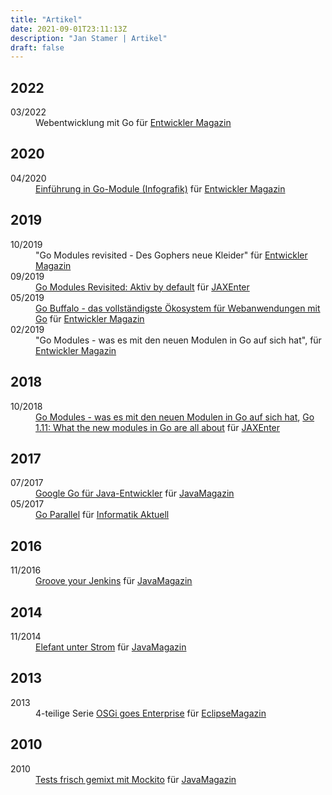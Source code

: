 ```yaml
---
title: "Artikel"
date: 2021-09-01T23:11:13Z
description: "Jan Stamer | Artikel"
draft: false
---
```


<h2>2022</h2>
<dl>
    <dt>03/2022</dt>
    <dd>
        Webentwicklung mit Go für <a href="https://entwickler.de/entwickler-magazin">Entwickler Magazin</a>
    </dd>
</dl>
<h2>2020</h2>
<dl>
    <dt>04/2020</dt>
    <dd>
        <a href="https://kiosk.entwickler.de/entwickler-magazin/entwickler-magazin-3-2020/einfuehrung-in-go-module/">Einführung in Go-Module (Infografik)</a> für <a href="https://entwickler.de/entwickler-magazin">Entwickler Magazin</a>
    </dd>
</dl>
<h2>2019</h2>
<dl>
    <dt>10/2019</dt>
    <dd>
         "Go Modules revisited - Des Gophers neue Kleider" für <a href="https://entwickler.de/entwickler-magazin">Entwickler Magazin</a>
    </dd>
    <dt>09/2019</dt>
    <dd>
        <a href="https://jaxenter.de/go-modules-revisited-86756">Go Modules Revisited: Aktiv by default</a> für <a href="https://jaxenter.de">JAXEnter</a>
    </dd>
    <dt>05/2019</dt>
    <dd>
         <a href="https://entwickler.de/leseproben/go-buffalo-579902227.html">Go Buffalo - das vollständigste Ökosystem für Webanwendungen mit Go</a> für <a href="https://entwickler.de/entwickler-magazin">Entwickler Magazin</a>
    </dd>
    <dt>02/2019</dt>
    <dd>
         "Go Modules - was es mit den neuen Modulen in Go auf sich hat", für <a href="https://entwickler.de/entwickler-magazin">Entwickler Magazin</a>
    </dd>
</dl>
<h2>2018</h2>
<dl>
    <dt>10/2018</dt>
    <dd>
         <a href="https://jaxenter.de/go-modules-go-1-11-75835">Go Modules - was es mit den neuen Modulen in
            Go auf sich hat</a>, <a href="https://devopsconference.de/blog/go-1-11-new-modules/">Go 1.11: What the
            new modules in Go are all about</a> für <a href="https://jaxenter.de">JAXEnter</a>
    </dd>
</dl>
<h2>2017</h2>
<dl>
    <dt>07/2017</dt>
    <dd>
        <a href="https://jaxenter.de/google-go-golang-java-55356">Google Go für Java-Entwickler</a> für
        <a href="https://jaxenter.de/magazine/java-magazin">JavaMagazin</a>
    </dd>
    <dt>05/2017</dt>
    <dd>
        <a href="https://www.informatik-aktuell.de/entwicklung/programmiersprachen/go-parallel.html">Go Parallel</a>
        für <a href="https://www.informatik-aktuell.de">Informatik Aktuell</a>
    </dd>
</dl>
<h2>2016</h2>
<dl>
    <dt>11/2016</dt>
    <dd>
         <a href="https://jaxenter.de/groove-your-jenkins-49423">Groove your Jenkins</a> <a href="https://www.ppi.de/fileadmin/user_upload/Software-Entwicklung/Presse/Jm_Groove_your_Jenkins_08.16.pdf"><i class="fas fa-file-pdf" alt="Groove your Jenkins (PDF)"></i></a> für
        <a href="https://jaxenter.de/magazine/java-magazin">JavaMagazin</a>
    </dd>
</dl>
<h2>2014</h2>
<dl>
    <dt>11/2014</dt>
    <dd>
        <a href="https://jaxenter.de/elefant-unter-strom-270">Elefant unter Strom</a> für
        <a href="https://jaxenter.de/magazine/java-magazin">JavaMagazin</a>
    </dd>
</dl>
<h2>2013</h2>
<dl>
    <dt>2013</dt>
    <dd>
        4-teilige Serie <a href="https://jaxenter.de/modulare-enterprise-osgi-anwendungen-lets-transact-4-3725">OSGi
            goes Enterprise</a> für <a href="https://jaxenter.de/magazine/eclipse-magazin">EclipseMagazin</a>
    </dd>
</dl>
<h2>2010</h2>
<dl>
    <dt>2010</dt>
    <dd>
        <a href="https://jaxenter.de/tests-frisch-gemixt-mit-mockito-2-7468">Tests frisch gemixt mit Mockito</a> für
        <a href="https://jaxenter.de/magazine/java-magazin">JavaMagazin</a>
    </dd>
</dl>